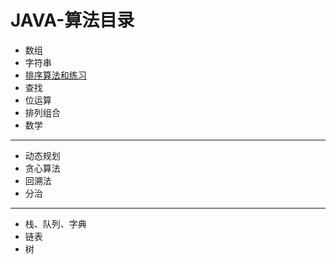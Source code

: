 # JAVA-算法目录

* 数组
* 字符串
* [排序算法和练习](/notes/排序目录.md)
* 查找
* 位运算
* 排列组合
* 数学
****
* 动态规划
* 贪心算法
* 回溯法
* 分治
****
* 栈、队列、字典
* 链表
* 树